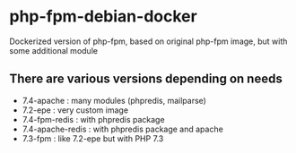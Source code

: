 # php-fpm-debian-docker
Dockerized version of php-fpm, based on original php-fpm image, but with some additional module

## There are various versions depending on needs
- 7.4-apache : many modules (phpredis, mailparse)
- 7.2-epe : very custom image
- 7.4-fpm-redis : with phpredis package
- 7.4-apache-redis : with phpredis package and apache
- 7.3-fpm : like 7.2-epe but with PHP 7.3
